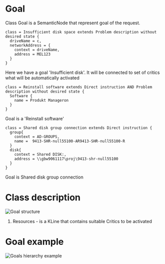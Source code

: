 # Goal
Class Goal is a SemanticNode that represent goal of the request. 

```
class = Insufficient disk space extends Problem description without desired state {
  driveName = c,
  networkAddress = {
    context = driveName,
    address = MEL123
  }
}
```

Here we have a goal 'Insufficient disk'. It will be connected to set of critics what will be automatically activated

```
class = Reinstall software extends Direct instruction AND Problem description without desired state {
  Software {
    name = Produkt Manageron
  }
}
```

Goal is a 'Reinstall software'

```
class = Shared disk group connection extends Direct instruction {
  group{
    context = AD-GROUPS,
    name =  9413-SHR-null55100-AR9413-SHR-null55100-R
  }
  disk{
    context = Shared DISK:,
    address = \\gbw9061117\proj\9413-shr-null55100
  }
}
```

Goal is Shared disk group connection

# Class description

![Goal structure](https://github.com/menta/menta-0.3/raw/master/doc/informal/uml/images/GoalTraining.png)

1.  Resources - is a KLine that contains suitable Critics to be activated

# Goal example
![Goals hierarchy example](https://github.com/menta/menta-0.3/raw/master/doc/informal/uml/images/GoalConceptClass.png)